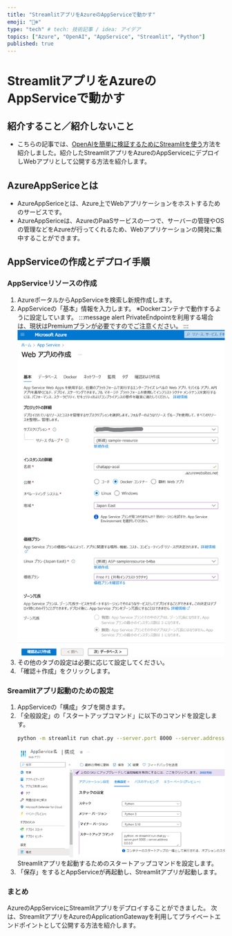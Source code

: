 ```yaml
---
title: "StreamlitアプリをAzureのAppServiceで動かす"
emoji: "🐻‍❄️"
type: "tech" # tech: 技術記事 / idea: アイデア
topics: ["Azure", "OpenAI", "AppService", "Streamlit", "Python"]
published: true
---
```


# StreamlitアプリをAzureのAppServiceで動かす

## 紹介すること／紹介しないこと
- こちらの記事では、[OpenAIを簡単に検証するためにStreamlitを使う](https://zenn.dev/nomhiro/articles/streamlit-use-openai)方法を紹介しました。紹介したStreamlitアプリをAzureのAppServiceにデプロイしWebアプリとして公開する方法を紹介します。

## AzureAppSericeとは
- AzureAppSericeとは、Azure上でWebアプリケーションをホストするためのサービスです。
- AzureAppSericeは、AzureのPaaSサービスの一つで、サーバーの管理やOSの管理などをAzureが行ってくれるため、Webアプリケーションの開発に集中することができます。

## AppServiceの作成とデプロイ手順

### AppServiceリソースの作成
1. AzureポータルからAppServiceを検索し新規作成します。
2. AppServiceの「基本」情報を入力します。
    ※Dockerコンテナで動作するように設定しています。
    :::message alert
    PrivateEndpointを利用する場合は、現状はPremiumプランが必要ですのでご注意ください。
    :::
    ![AppService設定_基本](/images/deploy-streamlit-to-appservice/2023-12-27-22-56-23.png)
3. その他のタブの設定は必要に応じて設定してください。
4. 「確認＋作成」をクリックします。

### Sreamlitアプリ起動のための設定
1. AppServiceの「構成」タブを開きます。
2. 「全般設定」の「スタートアップコマンド」に以下のコマンドを設定します。
    ```bash
    python -m streamlit run chat.py --server.port 8000 --server.address 0.0.0.0
    ```
    ![Streamlitスタートアップコマンド設定](/images/deploy-streamlit-to-appservice/2023-12-27-22-47-31.png)
Streamlitアプリを起動するためのスタートアップコマンドを設定します。
3. 「保存」をするとAppServiceが再起動し、Streamlitアプリが起動します。

### まとめ
AzureのAppServiceにStreamlitアプリをデプロイすることができました。
次は、StreamlitアプリをAzureのApplicationGatewayを利用してプライベートエンドポイントとして公開する方法を紹介します。